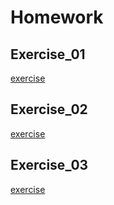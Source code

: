 # Homework
## Exercise_01
[exercise](https://github.com/maxiaobao233/compuational_physics_N2015301020106/blob/master/Exercise%2001.md)
## Exercise_02
[exercise](https://github.com/maxiaobao233/compuational_physics_N2015301020106/blob/master/exercise%2002.md)
## Exercise_03
[exercise]()
